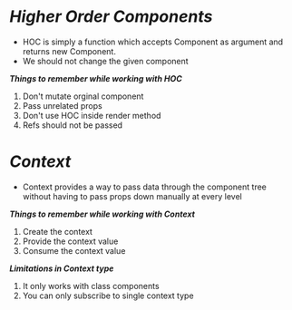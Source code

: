 #   ***Higher Order Components***

- HOC is simply a function which accepts Component as argument and returns new Component.
- We should not change the given component

***Things to remember while working with HOC***

1.  Don't mutate orginal component
2.  Pass unrelated props
3.  Don't use HOC inside render method
4.  Refs should not be passed

#   ***Context***

- Context provides a way to pass data through the component tree without having to pass props down manually at every level


***Things to remember while working with Context***

1.  Create the context
2.  Provide the context value
3.  Consume the context value


***Limitations in Context type***

1.  It only works with class components
2.  You can only subscribe to single context type